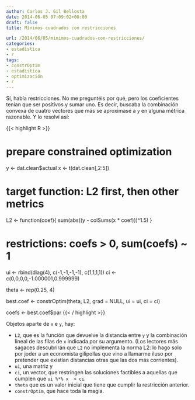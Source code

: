 ```yaml
---
author: Carlos J. Gil Bellosta
date: 2014-06-05 07:09:02+00:00
draft: false
title: Mínimos cuadrados con restricciones

url: /2014/06/05/minimos-cuadrados-con-restricciones/
categories:
- estadística
- r
tags:
- constrOptim
- estadística
- optimización
- r
---
```


Sí, había restricciones. No me preguntéis por qué, pero los coeficientes tenían que ser positivos y sumar uno. Es decir, buscaba la combinación convexa de cuatro vectores que más se aproximase a `y` en alguna métrica razonable. Y lo resolví así:

{{< highlight R >}}
# prepare constrained optimization

y <- dat.clean$actual
x <- t(dat.clean[,2:5])

# target function: L2 first, then other metrics

L2 <- function(coef){
  sum(abs((y - colSums(x * coef)))^1.5)
}

# restrictions: coefs > 0, sum(coefs) ~ 1

ui <- rbind(diag(4), c(-1,-1,-1,-1), c(1,1,1,1))
ci <- c(0,0,0,0,-1.000001,0.999999)

theta <- rep(0.25, 4)

best.coef <- constrOptim(theta, L2,
  grad = NULL, ui = ui, ci = ci)

coefs <- best.coef$par
{{< / highlight >}}


Objetos aparte de `x` e `y`, hay:

* `L2`, que es la función que devuelve la distancia entre `y` y la combinación lineal de las filas de `x` indicada por su argumento. (Los lectores más sagaces descubrirán que `L2` no implementa la norma L2: lo hago solo por joder a un economista gilipollas que vino a llamarme iluso por pretender que existían distancias otras que las dos más corrientes).
* `ui`, una matriz y
* `ci`, un vector, que restringen las soluciones factibles a aquellas que cumplen que `ui %*% x  > ci`.
* `theta` que es un valor inicial que tiene que cumplir la restricción anterior.
* `constrOptim`, que hace toda la magia.

